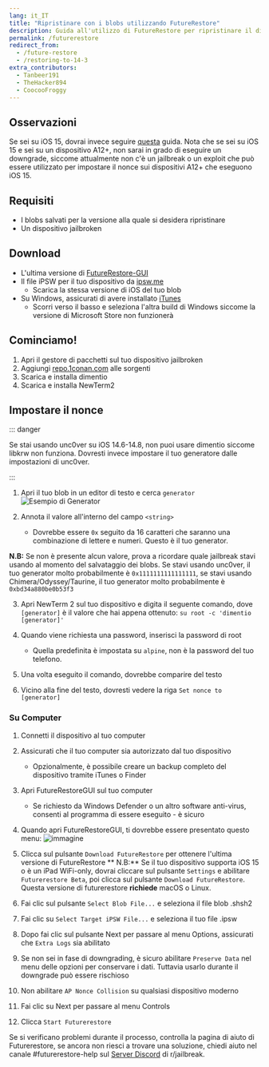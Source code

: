 ```yaml
---
lang: it_IT
title: "Ripristinare con i blobs utilizzando FutureRestore"
description: Guida all'utilizzo di FutureRestore per ripristinare il dispositivo
permalink: /futurerestore
redirect_from:
  - /future-restore
  - /restoring-to-14-3
extra_contributors:
  - Tanbeer191
  - TheHacker894
  - CoocooFroggy
---
```

## Osservazioni
Se sei su iOS 15, dovrai invece seguire [questa](https://gist.github.com/nyuszika7h/aac55c97f7925cddcf5ec3167f85dfe8) guida. Nota che se sei su iOS 15 e sei su un dispositivo A12+, non sarai in grado di eseguire un downgrade, siccome attualmente non c'è un jailbreak o un exploit che può essere utilizzato per impostare il nonce sui dispositivi A12+ che eseguono iOS 15.

## Requisiti

- I blobs salvati per la versione alla quale si desidera ripristinare
- Un dispositivo jailbroken

## Download

- L'ultima versione di [FutureRestore-GUI](https://github.com/CoocooFroggy/FutureRestore-GUI/releases)
- Il file iPSW per il tuo dispositivo da [ipsw.me](https://ipsw.me)
  - Scarica la stessa versione di iOS del tuo blob
- Su Windows, assicurati di avere installato [iTunes](https://www.apple.com/itunes/)
  - Scorri verso il basso e seleziona l'altra build di Windows siccome la versione di Microsoft Store non funzionerà

## Cominciamo!

1. Apri il gestore di pacchetti sul tuo dispositivo jailbroken
1. Aggiungi [repo.1conan.com](https://repo.1conan.com) alle sorgenti
1. Scarica e installa dimentio
1. Scarica e installa NewTerm2

## Impostare il nonce

::: danger

Se stai usando unc0ver su iOS 14.6-14.8, non puoi usare dimentio siccome libkrw non funziona. Dovresti invece impostare il tuo generatore dalle impostazioni di unc0ver.

:::

1. Apri il tuo blob in un editor di testo e cerca `generator` ![Esempio di Generator](https://user-images.githubusercontent.com/48022799/117004373-aa0b6700-acee-11eb-8a70-c488163e349b.jpeg)

1. Annota il valore all'interno del campo `<string>`
    - Dovrebbe essere `0x` seguito da 16 caratteri che saranno una combinazione di lettere e numeri. Questo è il tuo generator.

**N.B:** Se non è presente alcun valore, prova a ricordare quale jailbreak stavi usando al momento del salvataggio dei blobs. Se stavi usando unc0ver, il tuo generator molto probabilmente è `0x1111111111111111`, se stavi usando Chimera/Odyssey/Taurine, il tuo generator molto probabilmente è `0xbd34a880be0b53f3`

3. Apri NewTerm 2 sul tuo dispositivo e digita il seguente comando, dove `[generator]` è il valore che hai appena ottenuto: `su root -c 'dimentio [generator]'`

1. Quando viene richiesta una password, inserisci la password di root
    - Quella predefinita è impostata su `alpine`, non è la password del tuo telefono.
1. Una volta eseguito il comando, dovrebbe comparire del testo
1. Vicino alla fine del testo, dovresti vedere la riga `Set nonce to [generator]`

### Su Computer
1. Connetti il dispositivo al tuo computer
1. Assicurati che il tuo computer sia autorizzato dal tuo dispositivo
    - Opzionalmente, è possibile creare un backup completo del dispositivo tramite iTunes o Finder
1. Apri FutureRestoreGUI sul tuo computer
    - Se richiesto da Windows Defender o un altro software anti-virus, consenti al programma di essere eseguito - è sicuro
1. Quando apri FutureRestoreGUI, ti dovrebbe essere presentato questo menu: ![immagine](https://user-images.githubusercontent.com/48022799/147845013-73dbda5b-500d-4f5a-ae51-3751d9268fe6.png)

1. Clicca sul pulsante `Download FutureRestore` per ottenere l'ultima versione di FutureRestore ** N.B:** Se il tuo dispositivo supporta iOS 15 o è un iPad WiFi-only, dovrai cliccare sul pulsante `Settings` e abilitare `Futurerestore Beta`, poi clicca sul pulsante `Download FutureRestore`. Questa versione di futurerestore **richiede** macOS o Linux.
1. Fai clic sul pulsante `Select Blob File...` e seleziona il file blob .shsh2
1. Fai clic su `Select Target iPSW File...` e seleziona il tuo file .ipsw
1. Dopo fai clic sul pulsante Next per passare al menu Options, assicurati che `Extra Logs` sia abilitato
1. Se non sei in fase di downgrading, è sicuro abilitare `Preserve Data` nel menu delle opzioni per conservare i dati. Tuttavia usarlo durante il downgrade può essere rischioso
1. Non abilitare `AP Nonce Collision` su qualsiasi dispositivo moderno
1. Fai clic su Next per passare al menu Controls
1. Clicca `Start Futurerestore`

Se si verificano problemi durante il processo, controlla la <router-link to="/futurerestore-help">pagina di aiuto di Futurerestore</router-link>, se ancora non riesci a trovare una soluzione, chiedi aiuto nel canale #futurerestore-help sul [Server Discord](https://discord.gg/9apvC4C3CC) di r/jailbreak.
